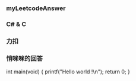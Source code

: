 ### **myLeetcodeAnswer**
### **C# & C**
### 力扣
### 悄咪咪的回答
 int main(void)
{
    printf("Hello world !\n");
    return 0;
}
